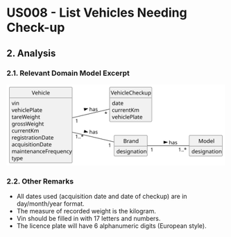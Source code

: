 # US008 - List Vehicles Needing Check-up

## 2. Analysis

### 2.1. Relevant Domain Model Excerpt 

![Domain Model](svg/us008-domain-model.svg)

### 2.2. Other Remarks

- All dates used (acquisition date and date of checkup) are in day/month/year format.
- The measure of recorded weight is the kilogram.
- Vin should be filled in with 17 letters and numbers.
- The licence plate will have 6 alphanumeric digits (European style).